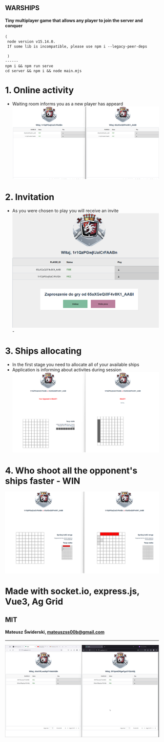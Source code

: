 ## WARSHIPS
#### Tiny multiplayer game that allows any player to join the server and conquer
````
(
 node version v15.14.0.
 If some lib is incompatible, please use npm i --legacy-peer-deps
 
 )
------
npm i && npm run serve
cd server && npm i && node main.mjs
````
# 1. Online activity
- Waiting room informs you as a new player has appeard
![img.png](img.png)

# 2. Invitation 
- As you were chosen to play you will receive an invite
![img_1.png](img_1.png)- 

# 3. Ships allocating
- In the first stage you need to allocate all of your available ships
- Application is informing about activites during session
![img_2.png](img_2.png)
# 4. Who shoot all the opponent's ships faster - WIN
![img_3.png](img_3.png)

# Made with socket.io, express.js, Vue3, Ag Grid
## MIT
#### Mateusz Świderski, mateuszss00b@gmail.com

-------------
![gif.gif](gif.gif)
